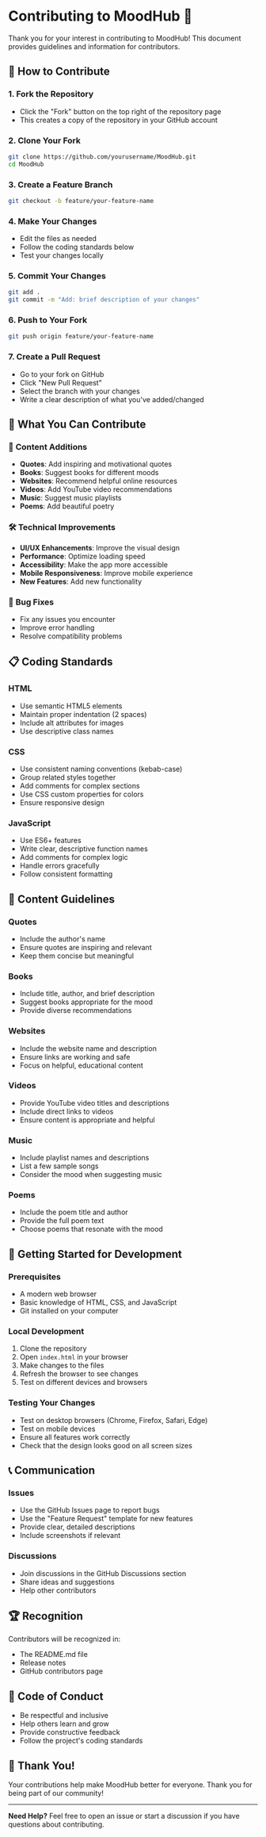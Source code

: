 # Contributing to MoodHub 🌟

Thank you for your interest in contributing to MoodHub! This document provides guidelines and information for contributors.

## 🤝 How to Contribute

### 1. **Fork the Repository**
- Click the "Fork" button on the top right of the repository page
- This creates a copy of the repository in your GitHub account

### 2. **Clone Your Fork**
```bash
git clone https://github.com/yourusername/MoodHub.git
cd MoodHub
```

### 3. **Create a Feature Branch**
```bash
git checkout -b feature/your-feature-name
```

### 4. **Make Your Changes**
- Edit the files as needed
- Follow the coding standards below
- Test your changes locally

### 5. **Commit Your Changes**
```bash
git add .
git commit -m "Add: brief description of your changes"
```

### 6. **Push to Your Fork**
```bash
git push origin feature/your-feature-name
```

### 7. **Create a Pull Request**
- Go to your fork on GitHub
- Click "New Pull Request"
- Select the branch with your changes
- Write a clear description of what you've added/changed

## 📝 What You Can Contribute

### 🎨 **Content Additions**
- **Quotes**: Add inspiring and motivational quotes
- **Books**: Suggest books for different moods
- **Websites**: Recommend helpful online resources
- **Videos**: Add YouTube video recommendations
- **Music**: Suggest music playlists
- **Poems**: Add beautiful poetry

### 🛠️ **Technical Improvements**
- **UI/UX Enhancements**: Improve the visual design
- **Performance**: Optimize loading speed
- **Accessibility**: Make the app more accessible
- **Mobile Responsiveness**: Improve mobile experience
- **New Features**: Add new functionality

### 🐛 **Bug Fixes**
- Fix any issues you encounter
- Improve error handling
- Resolve compatibility problems

## 📋 Coding Standards

### **HTML**
- Use semantic HTML5 elements
- Maintain proper indentation (2 spaces)
- Include alt attributes for images
- Use descriptive class names

### **CSS**
- Use consistent naming conventions (kebab-case)
- Group related styles together
- Add comments for complex sections
- Use CSS custom properties for colors
- Ensure responsive design

### **JavaScript**
- Use ES6+ features
- Write clear, descriptive function names
- Add comments for complex logic
- Handle errors gracefully
- Follow consistent formatting

## 🎯 Content Guidelines

### **Quotes**
- Include the author's name
- Ensure quotes are inspiring and relevant
- Keep them concise but meaningful

### **Books**
- Include title, author, and brief description
- Suggest books appropriate for the mood
- Provide diverse recommendations

### **Websites**
- Include the website name and description
- Ensure links are working and safe
- Focus on helpful, educational content

### **Videos**
- Provide YouTube video titles and descriptions
- Include direct links to videos
- Ensure content is appropriate and helpful

### **Music**
- Include playlist names and descriptions
- List a few sample songs
- Consider the mood when suggesting music

### **Poems**
- Include the poem title and author
- Provide the full poem text
- Choose poems that resonate with the mood

## 🚀 Getting Started for Development

### **Prerequisites**
- A modern web browser
- Basic knowledge of HTML, CSS, and JavaScript
- Git installed on your computer

### **Local Development**
1. Clone the repository
2. Open `index.html` in your browser
3. Make changes to the files
4. Refresh the browser to see changes
5. Test on different devices and browsers

### **Testing Your Changes**
- Test on desktop browsers (Chrome, Firefox, Safari, Edge)
- Test on mobile devices
- Ensure all features work correctly
- Check that the design looks good on all screen sizes

## 📞 Communication

### **Issues**
- Use the GitHub Issues page to report bugs
- Use the "Feature Request" template for new features
- Provide clear, detailed descriptions
- Include screenshots if relevant

### **Discussions**
- Join discussions in the GitHub Discussions section
- Share ideas and suggestions
- Help other contributors

## 🏆 Recognition

Contributors will be recognized in:
- The README.md file
- Release notes
- GitHub contributors page

## 📜 Code of Conduct

- Be respectful and inclusive
- Help others learn and grow
- Provide constructive feedback
- Follow the project's coding standards

## 🎉 Thank You!

Your contributions help make MoodHub better for everyone. Thank you for being part of our community!

---

**Need Help?** Feel free to open an issue or start a discussion if you have questions about contributing. 